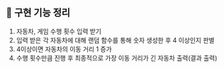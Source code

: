 ## 🚀 구현 기능 정리
1. 자동차, 게임 수행 횟수 입력 받기
2. 입력 받은 각 자동차에 대해 랜덤 함수를 통해 숫자 생성한 후 4 이상인지 판별
3. 4이상이면 자동차의 이동 거리 1 증가
5. 수행 횟수만큼 진행 후 최종적으로 가장 이동 거리가 긴 자동차 출력(결과 출력)
